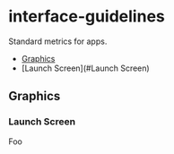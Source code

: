 # interface-guidelines

Standard metrics for apps.

- [Graphics](#Graphics)
 - [Launch Screen](#Launch Screen)

 ## Graphics

 ### Launch Screen

 Foo
